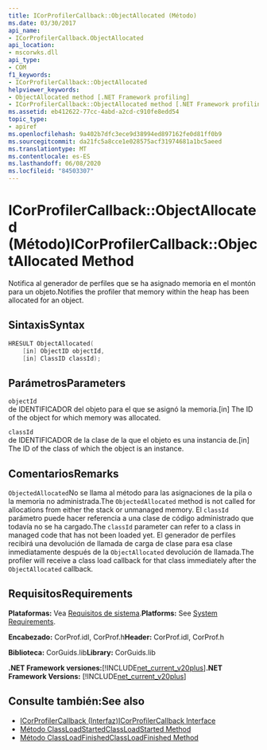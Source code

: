 ```yaml
---
title: ICorProfilerCallback::ObjectAllocated (Método)
ms.date: 03/30/2017
api_name:
- ICorProfilerCallback.ObjectAllocated
api_location:
- mscorwks.dll
api_type:
- COM
f1_keywords:
- ICorProfilerCallback::ObjectAllocated
helpviewer_keywords:
- ObjectAllocated method [.NET Framework profiling]
- ICorProfilerCallback::ObjectAllocated method [.NET Framework profiling]
ms.assetid: eb412622-77cc-4abd-a2cd-c910fe8edd54
topic_type:
- apiref
ms.openlocfilehash: 9a402b7dfc3ece9d38994ed897162fe0d81ff0b9
ms.sourcegitcommit: da21fc5a8cce1e028575acf31974681a1bc5aeed
ms.translationtype: MT
ms.contentlocale: es-ES
ms.lasthandoff: 06/08/2020
ms.locfileid: "84503307"
---
```

# <a name="icorprofilercallbackobjectallocated-method"></a><span data-ttu-id="a5a86-102">ICorProfilerCallback::ObjectAllocated (Método)</span><span class="sxs-lookup"><span data-stu-id="a5a86-102">ICorProfilerCallback::ObjectAllocated Method</span></span>
<span data-ttu-id="a5a86-103">Notifica al generador de perfiles que se ha asignado memoria en el montón para un objeto.</span><span class="sxs-lookup"><span data-stu-id="a5a86-103">Notifies the profiler that memory within the heap has been allocated for an object.</span></span>  
  
## <a name="syntax"></a><span data-ttu-id="a5a86-104">Sintaxis</span><span class="sxs-lookup"><span data-stu-id="a5a86-104">Syntax</span></span>  
  
```cpp  
HRESULT ObjectAllocated(  
    [in] ObjectID objectId,  
    [in] ClassID classId);  
```  
  
## <a name="parameters"></a><span data-ttu-id="a5a86-105">Parámetros</span><span class="sxs-lookup"><span data-stu-id="a5a86-105">Parameters</span></span>  
 `objectId`  
 <span data-ttu-id="a5a86-106">de IDENTIFICADOR del objeto para el que se asignó la memoria.</span><span class="sxs-lookup"><span data-stu-id="a5a86-106">[in] The ID of the object for which memory was allocated.</span></span>  
  
 `classId`  
 <span data-ttu-id="a5a86-107">de IDENTIFICADOR de la clase de la que el objeto es una instancia de.</span><span class="sxs-lookup"><span data-stu-id="a5a86-107">[in] The ID of the class of which the object is an instance.</span></span>  
  
## <a name="remarks"></a><span data-ttu-id="a5a86-108">Comentarios</span><span class="sxs-lookup"><span data-stu-id="a5a86-108">Remarks</span></span>  
 <span data-ttu-id="a5a86-109">`ObjectedAllocated`No se llama al método para las asignaciones de la pila o la memoria no administrada.</span><span class="sxs-lookup"><span data-stu-id="a5a86-109">The `ObjectedAllocated` method is not called for allocations from either the stack or unmanaged memory.</span></span> <span data-ttu-id="a5a86-110">El `classId` parámetro puede hacer referencia a una clase de código administrado que todavía no se ha cargado.</span><span class="sxs-lookup"><span data-stu-id="a5a86-110">The `classId` parameter can refer to a class in managed code that has not been loaded yet.</span></span> <span data-ttu-id="a5a86-111">El generador de perfiles recibirá una devolución de llamada de carga de clase para esa clase inmediatamente después de la `ObjectAllocated` devolución de llamada.</span><span class="sxs-lookup"><span data-stu-id="a5a86-111">The profiler will receive a class load callback for that class immediately after the `ObjectAllocated` callback.</span></span>  
  
## <a name="requirements"></a><span data-ttu-id="a5a86-112">Requisitos</span><span class="sxs-lookup"><span data-stu-id="a5a86-112">Requirements</span></span>  
 <span data-ttu-id="a5a86-113">**Plataformas:** Vea [Requisitos de sistema](../../get-started/system-requirements.md).</span><span class="sxs-lookup"><span data-stu-id="a5a86-113">**Platforms:** See [System Requirements](../../get-started/system-requirements.md).</span></span>  
  
 <span data-ttu-id="a5a86-114">**Encabezado:** CorProf.idl, CorProf.h</span><span class="sxs-lookup"><span data-stu-id="a5a86-114">**Header:** CorProf.idl, CorProf.h</span></span>  
  
 <span data-ttu-id="a5a86-115">**Biblioteca:** CorGuids.lib</span><span class="sxs-lookup"><span data-stu-id="a5a86-115">**Library:** CorGuids.lib</span></span>  
  
 <span data-ttu-id="a5a86-116">**.NET Framework versiones:**[!INCLUDE[net_current_v20plus](../../../../includes/net-current-v20plus-md.md)]</span><span class="sxs-lookup"><span data-stu-id="a5a86-116">**.NET Framework Versions:** [!INCLUDE[net_current_v20plus](../../../../includes/net-current-v20plus-md.md)]</span></span>  
  
## <a name="see-also"></a><span data-ttu-id="a5a86-117">Consulte también:</span><span class="sxs-lookup"><span data-stu-id="a5a86-117">See also</span></span>

- [<span data-ttu-id="a5a86-118">ICorProfilerCallback (Interfaz)</span><span class="sxs-lookup"><span data-stu-id="a5a86-118">ICorProfilerCallback Interface</span></span>](icorprofilercallback-interface.md)
- [<span data-ttu-id="a5a86-119">Método ClassLoadStarted</span><span class="sxs-lookup"><span data-stu-id="a5a86-119">ClassLoadStarted Method</span></span>](icorprofilercallback-classloadstarted-method.md)
- [<span data-ttu-id="a5a86-120">Método ClassLoadFinished</span><span class="sxs-lookup"><span data-stu-id="a5a86-120">ClassLoadFinished Method</span></span>](icorprofilercallback-classloadfinished-method.md)
